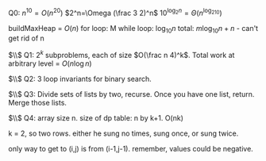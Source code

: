 Q0:
$n^{10}=O(n^{20})$
$2^n=\Omega (\frac 3 2)^n$
$10^{\log_2n}=\Theta (n^{\log_210})$

buildMaxHeap = $O(n)$
for loop: M
while loop: $\log_{10} n$
total: $m\log_{10}n+n$ - can't get rid of n

$\\$
Q1:
$2^k$ subproblems, each of size $O(\frac n 4)^k$.
Total work at arbitrary level = $O(n\log n)$

$\\$
Q2:
3 loop invariants for binary search.

$\\$
Q3:
Divide sets of lists by two, recurse.
Once you have one list, return.
Merge those lists.

$\\$
Q4:
array size n.
size of dp table: n by k+1. O(nk)

k = 2, so two rows.
either he sung no times, sung once, or sung twice.

only way to get to (i,j) is from (i-1,j-1).
remember, values could be negative.